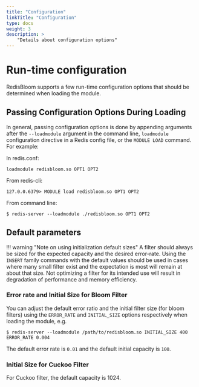 ```yaml
---
title: "Configuration"
linkTitle: "Configuration"
type: docs
weight: 3
description: >
    "Details about configuration options"
---
```


# Run-time configuration

RedisBloom supports a few run-time configuration options that should be determined when loading the module.

## Passing Configuration Options During Loading

In general, passing configuration options is done by appending arguments after the `--loadmodule` argument in the command line, `loadmodule` configuration directive in a Redis config file, or the `MODULE LOAD` command. For example:

In redis.conf:

```
loadmodule redisbloom.so OPT1 OPT2
```

From redis-cli:

```
127.0.0.6379> MODULE load redisbloom.so OPT1 OPT2
```

From command line:

```
$ redis-server --loadmodule ./redisbloom.so OPT1 OPT2
```

## Default parameters

!!! warning "Note on using initialization default sizes"
    A filter should always be sized for the expected capacity and the desired error-rate.
    Using the `INSERT` family commands with the default values should be used in cases where many small filter exist and the expectation is most will remain at about that size.
    Not optimizing a filter for its intended use will result in degradation of performance and memory efficiency.

### Error rate and Initial Size for Bloom Filter
You can adjust the default error ratio and the initial filter size (for bloom filters)
using the `ERROR_RATE` and `INITIAL_SIZE` options respectively when loading the
module, e.g.

```
$ redis-server --loadmodule /path/to/redisbloom.so INITIAL_SIZE 400 ERROR_RATE 0.004
```

The default error rate is `0.01` and the default initial capacity is `100`.

### Initial Size for Cuckoo Filter

For Cuckoo filter, the default capacity is 1024.